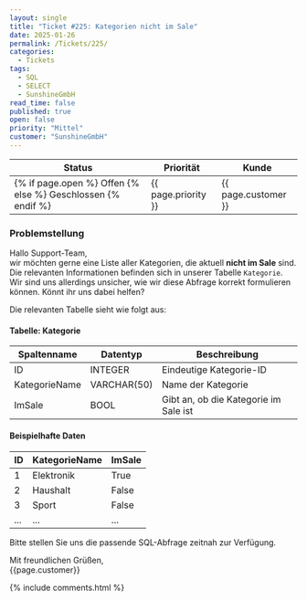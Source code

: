 ```yaml
---
layout: single
title: "Ticket #225: Kategorien nicht im Sale"
date: 2025-01-26
permalink: /Tickets/225/
categories:
  - Tickets
tags:
  - SQL
  - SELECT
  - SunshineGmbH
read_time: false
published: true
open: false
priority: "Mittel"
customer: "SunshineGmbH"
---
```


| Status | Priorität | Kunde |
|--------|----------|--------|
| {% if page.open %} Offen {% else %} Geschlossen {% endif %} | {{ page.priority }} | {{ page.customer }} |


### Problemstellung
Hallo Support-Team,  
wir möchten gerne eine Liste aller Kategorien, die aktuell **nicht im Sale** sind. Die relevanten Informationen befinden sich in unserer Tabelle `Kategorie`. Wir sind uns allerdings unsicher, wie wir diese Abfrage korrekt formulieren können. Könnt ihr uns dabei helfen?

Die relevanten Tabelle sieht wie folgt aus:

#### Tabelle: Kategorie

| Spaltenname    | Datentyp      | Beschreibung                |
|----------------|---------------|-----------------------------|
| ID             | INTEGER       | Eindeutige Kategorie-ID     |
| KategorieName  | VARCHAR(50)   | Name der Kategorie          |
| ImSale         | BOOL          | Gibt an, ob die Kategorie im Sale ist |


#### Beispielhafte Daten

| ID | KategorieName | ImSale |
|----|---------------|--------|
| 1  | Elektronik    | True   |
| 2  | Haushalt      | False  |
| 3  | Sport         | False  |
|... | ...           | ...    |


Bitte stellen Sie uns die passende SQL-Abfrage zeitnah zur Verfügung.

Mit freundlichen Grüßen,  
{{page.customer}}

{% include comments.html %}